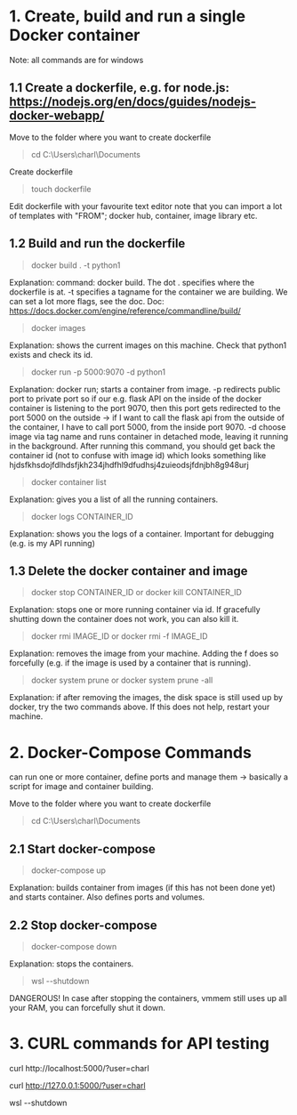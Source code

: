 # 1. Create, build and run a single Docker container

Note: all commands are for windows

## 1.1 Create a dockerfile, e.g. for node.js:  https://nodejs.org/en/docs/guides/nodejs-docker-webapp/

Move to the folder where you want to create dockerfile
> cd C:\Users\charl\Documents

Create dockerfile
> touch dockerfile

Edit dockerfile with your favourite text editor
note that you can import a lot of templates with "FROM"; docker hub, container, image library etc.

## 1.2 Build and run the dockerfile

> docker build . -t python1

Explanation: command: docker build. The dot . specifies where the dockerfile is at.
-t specifies a tagname for the container we are building. 
We can set a lot more flags, see the doc. 
Doc: https://docs.docker.com/engine/reference/commandline/build/

>docker images

Explanation: shows the current images on this machine. Check that python1 exists and check its id.

>docker run -p 5000:9070 -d python1

Explanation: docker run; starts a container from image. -p redirects public port to private port
so if our e.g. flask API on the inside of the docker container is listening to the port 9070, then
this port gets redirected to the port 5000 on the outside -> if I want to call the flask api from
the outside of the container, I have to call port 5000, from the inside port 9070. -d choose image via tag name
and runs container in detached mode, leaving it running in the background. After running this command,
you should get back the container id (not to confuse with image id) which looks something like 
hjdsfkhsdojfdlhdsfjkh234jhdfhl9dfudhsj4zuieodsjfdnjbh8g948urj

>docker container list

Explanation: gives you a list of all the running containers. 

>docker logs CONTAINER_ID

Explanation: shows you the logs of a container. Important for debugging (e.g. is my API running)

## 1.3 Delete the docker container and image

> docker stop CONTAINER_ID
or
> docker kill CONTAINER_ID

Explanation: stops one or more running container via id. If gracefully shutting down the container
does not work, you can also kill it.

> docker rmi IMAGE_ID
or 
> docker rmi -f IMAGE_ID

Explanation: removes the image from your machine. Adding the f does so forcefully (e.g. if the image is used by
a container that is running).

> docker system prune
or
> docker system prune -all

Explanation: if after removing the images, the disk space is still used up by docker, try the two commands
above. If this does not help, restart your machine.

# 2. Docker-Compose Commands
can run one or more container, define ports and manage them -> basically a script for image and container building.

Move to the folder where you want to create dockerfile
> cd C:\Users\charl\Documents

## 2.1 Start docker-compose

> docker-compose up

Explanation: builds container from images (if this has not been done yet) and starts container. 
Also defines ports and volumes.

## 2.2 Stop docker-compose

> docker-compose down

Explanation: stops the containers. 

> wsl --shutdown

DANGEROUS! In case after stopping the containers, vmmem still uses up all your RAM, you can forcefully
shut it down. 

# 3. CURL commands for API testing

curl http://localhost:5000/?user=charl

curl http://127.0.0.1:5000/?user=charl

wsl --shutdown